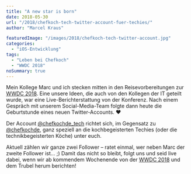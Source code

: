 ```yaml
---
title: "A new star is born"
date: 2018-05-30
url: "/2018/chefkoch-tech-twitter-account-fuer-techies/"
author: "Marcel Kraus"

featuredImage: "/images/2018/chefkoch-tech-twitter-account.jpg"
categories:
  - "iOS-Entwicklung"
tags:
  - "Leben bei Chefkoch"
  - "WWDC 2018"
noSummary: true
---
```


Mein Kollege Marc und ich stecken mitten in den Reisevorbereitungen zur [WWDC 2018](/tags/wwdc-2018/). Eine unsere Ideen, die auch von den Kollegen der IT geteilt wurde, war eine Live-Berichterstattung von der Konferenz. Nach einem Gespräch mit unserem Social-Media-Team folgte dann heute die Geburtstunde eines neuen Twitter-Accounts. ❤️

Der Account [@chefkochde_tech](https://twitter.com/chefkochde_tech) richtet sich, im Gegensatz zu [@chefkochde](https://twitter.com/chefkochde), ganz speziell an die kochbegeisterten Techies (oder die technikbegeisterten Köche) unter euch.

Aktuell zählen wir ganze zwei Follower – ratet einmal, wer neben Marc der zweite Follower ist… ;) Damit das nicht so bleibt, folgt uns und seid live dabei, wenn wir ab kommendem Wochenende von der [WWDC 2018](/tags/wwdc-2018/) und dem Trubel herum berichten!
